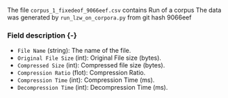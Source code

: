 The file `corpus_1_fixedeof_9066eef.csv` contains Run of a corpus
The data was generated by `run_lzw_on_corpora.py` from git hash 9066eef


### Field description {-}

  * `File Name` (string): The name of the file.
  * `Original File Size` (int): Original File size (bytes).
  * `Compressed Size` (int): Compressed file size (bytes).
  * `Compression Ratio` (flot): Compression Ratio.
  * `Compression Time` (int): Compression Time (ms).
  * `Decompression Time` (int): Decompression Time (ms).
